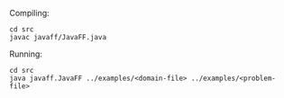 Compiling:

    cd src
    javac javaff/JavaFF.java

Running:

    cd src
    java javaff.JavaFF ../examples/<domain-file> ../examples/<problem-file>
